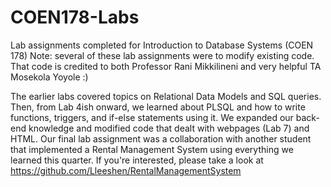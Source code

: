 # COEN178-Labs
Lab assignments completed for Introduction to Database Systems (COEN 178)
Note: several of these lab assignments were to modify existing 
code. That code is credited to both Professor Rani Mikkilineni and very helpful TA Mosekola Yoyole :)

The earlier labs covered topics on Relational Data Models and SQL queries. Then, from Lab 4ish onward, we learned about PLSQL and how to
write functions, triggers, and if-else statements using it. We expanded our back-end knowledge and modified code that dealt with webpages 
(Lab 7) and HTML. Our final lab assignment was a collaboration with another student that implemented a Rental Management System using 
everything we learned this quarter. If you're interested, please take a look at https://github.com/Lleeshen/RentalManagementSystem 
